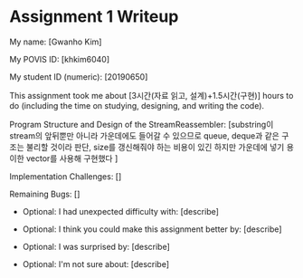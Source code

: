 Assignment 1 Writeup
=============

My name: [Gwanho Kim]

My POVIS ID: [khkim6040]

My student ID (numeric): [20190650]

This assignment took me about [3시간(자료 읽고, 설계)+1.5시간(구현)] hours to do (including the time on studying, designing, and writing the code).

Program Structure and Design of the StreamReassembler:
[substring이 stream의 앞뒤뿐만 아니라 가운데에도 들어갈 수 있으므로 queue, deque과 같은 구조는 불리할 것이라 판단,
size를 갱신해줘야 하는 비용이 있긴 하지만 가운데에 넣기 용이한 vector를 사용해 구현했다 ]

Implementation Challenges:
[]

Remaining Bugs:
[]

- Optional: I had unexpected difficulty with: [describe]

- Optional: I think you could make this assignment better by: [describe]

- Optional: I was surprised by: [describe]

- Optional: I'm not sure about: [describe]
